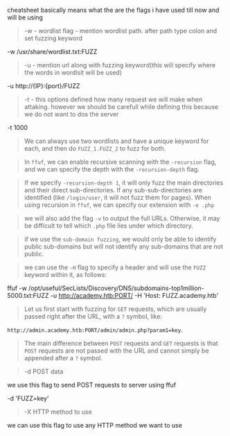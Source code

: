 cheatsheet basically means what the are the flags i have used till now and will be using 


>-w - wordlist flag - mention wordlist path. after path type colon and set fuzzing keyword

 -w /usr/share/wordlist.txt:FUZZ

>-u - mention url along with fuzzing keyword(this will specify where the words in wordlsit will be used)

 -u http://{IP}:{port}/FUZZ
>-t - this options defined how many request we will make when attaking. however we should be carefull while defining this because we do not want to dos the server

-t 1000

>We can always use two wordlists and have a unique keyword for each, and then do `FUZZ_1.FUZZ_2` to fuzz for both.

>In `ffuf`, we can enable recursive scanning with the `-recursion` flag, and we can specify the depth with the `-recursion-depth` flag. 

>If we specify `-recursion-depth 1`, it will only fuzz the main directories and their direct sub-directories. If any sub-sub-directories are identified (like `/login/user`, it will not fuzz them for pages). When using recursion in `ffuf`, we can specify our extension with `-e .php`


>we will also add the flag `-v` to output the full URLs. Otherwise, it may be difficult to tell which `.php` file lies under which directory.


>if we use the `sub-domain fuzzing`, we would only be able to identify public sub-domains but will not identify any sub-domains that are not public.

>we can use the `-H` flag to specify a header and will use the `FUZZ` keyword within it, as follows:

ffuf -w /opt/useful/SecLists/Discovery/DNS/subdomains-top1million-5000.txt:FUZZ -u http://academy.htb:PORT/ -H 'Host: FUZZ.academy.htb'

>Let us first start with fuzzing for `GET` requests, which are usually passed right after the URL, with a `?` symbol, like:

   `http://admin.academy.htb:PORT/admin/admin.php?param1=key`.

>The main difference between `POST` requests and `GET` requests is that `POST` requests are not passed with the URL and cannot simply be appended after a `?` symbol. 


>  -d                  POST data

we use this flag to send POST requests to server using ffuf

-d 'FUZZ=key'

>  -X                  HTTP method to use

we can use this flag to use any HTTP method we want to use































